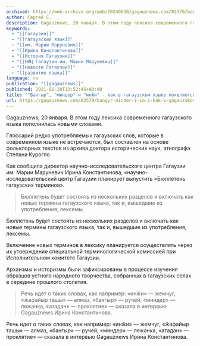```yaml
---
archived: https://web.archive.org/web/20240630/gagauznews.com/82570/bangyr-minder-i-in-i-kak-v-gagauzskom-yazyke-poyavlyayutsya-novye-leksemy.html
author: Сергей С.
description: Gagauznews, 20 января. В этом году лексика современного гагаузского языка пополнилась новыми словами. Глоссарий редко употребляемых гагаузских слов, которые в современном языке не встречаются, был составлен на основе фольклорных текстов из архива доктора исторических наук, этнографа Степана Курогло. Как сообщила директор научно-исследовательского центра Гагаузии им. Марии Маруневич Ирина Константинова, «научно-исследовательский центр Гагаузии планирует выпустить «Бюллетень гагаузских терминов». Бюллетень будет состоять из нескольких разделов и включать как новые термины гагаузского языка, так и, вышедшие из употребления, лексемы. Включение новых терминов в лексику планируется осуществлять через их утверждение специальной терминологической комиссией при Исполнительном комитете Гагаузии. Архаизмы и историзмы были зафиксированы в процессе […]
keywords:
  - "[[Гагаузия]]"
  - "[[гагаузский язык]]"
  - "[[им. Марии Маруневич]]"
  - "[[Ирина Константинова]]"
  - "[[История Гагаузии]]"
  - "[[НИЦ Гагаузии им. Марии Маруневич]]"
  - "[[Новости Гагаузии]]"
  - "[[развитие языка]]"
language: ru
publication: "[[gagauznews]]"
published: 2021-01-20T13:52:45+00:00
title: '"Бангыр", "миндер" и "инӂи" - как в гагаузском языке появляются новые лексемы'
url: https://gagauznews.com/82570/bangyr-minder-i-in-i-kak-v-gagauzskom-yazyke-poyavlyayutsya-novye-leksemy.html
---
```


Gagauznews, 20 января. В этом году лексика современного гагаузского языка пополнилась новыми словами.

Глоссарий редко употребляемых гагаузских слов, которые в современном языке не встречаются, был составлен на основе фольклорных текстов из архива доктора исторических наук, этнографа Степана Курогло.

Как сообщила директор научно-исследовательского центра Гагаузии им. Марии Маруневич Ирина Константинова, «научно-исследовательский центр Гагаузии планирует выпустить «Бюллетень гагаузских терминов».

> Бюллетень будет состоять из нескольких разделов и включать как новые термины гагаузского языка, так и, вышедшие из употребления, лексемы.

Бюллетень будет состоять из нескольких разделов и включать как новые термины гагаузского языка, так и, вышедшие из употребления, лексемы.

Включение новых терминов в лексику планируется осуществлять через их утверждение специальной терминологической комиссией при Исполнительном комитете Гагаузии.

Архаизмы и историзмы были зафиксированы в процессе изучения образцов устного народного творчества, собранных в гагаузских селах в середине прошлого столетия.

> Речь идет о таких словах, как например: «инӂи» — жемчуг, «ӂафайыр ташы» — алмаз, «бангыр» — ручей, «миндер» — лежанка, «атадан» — проклятие» — сказала в интервью Gagauznews Ирина Константинова.

Речь идет о таких словах, как например: «инӂи» — жемчуг, «ӂафайыр ташы» — алмаз, «бангыр» — ручей, «миндер» — лежанка, «атадан» — проклятие» — сказала в интервью Gagauznews Ирина Константинова.